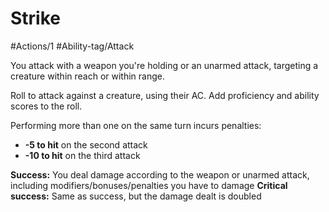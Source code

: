 # Strike

#Actions/1 
#Ability-tag/Attack 

You attack with a weapon you're holding or an unarmed attack, targeting a creature within reach or within range.

Roll to attack against a creature, using their AC. Add proficiency and ability scores to the roll.

Performing more than one on the same turn incurs penalties:
* **-5 to hit** on the second attack
* **-10 to hit** on the third attack

**Success:** You deal damage according to the weapon or unarmed attack, including modifiers/bonuses/penalties you have to damage
**Critical success:** Same as success, but the damage dealt is doubled